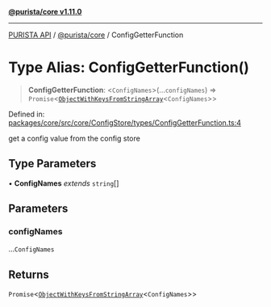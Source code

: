 [**@purista/core v1.11.0**](../README.md)

***

[PURISTA API](../../../packages.md) / [@purista/core](../README.md) / ConfigGetterFunction

# Type Alias: ConfigGetterFunction()

> **ConfigGetterFunction**: \<`ConfigNames`\>(...`configNames`) => `Promise`\<[`ObjectWithKeysFromStringArray`](ObjectWithKeysFromStringArray.md)\<`ConfigNames`\>\>

Defined in: [packages/core/src/core/ConfigStore/types/ConfigGetterFunction.ts:4](https://github.com/puristajs/purista/blob/master/packages/core/src/core/ConfigStore/types/ConfigGetterFunction.ts#L4)

get a config value from the config store

## Type Parameters

• **ConfigNames** *extends* `string`[]

## Parameters

### configNames

...`ConfigNames`

## Returns

`Promise`\<[`ObjectWithKeysFromStringArray`](ObjectWithKeysFromStringArray.md)\<`ConfigNames`\>\>
